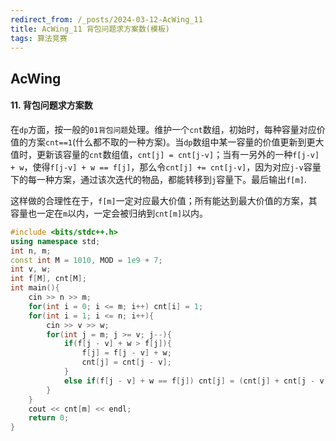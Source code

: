 ```yaml
---
redirect_from: /_posts/2024-03-12-AcWing_11
title: AcWing_11 背包问题求方案数(模板)
tags: 算法竞赛
---
```


## AcWing

####  11. 背包问题求方案数

在`dp`方面，按一般的`01背包问题`处理。维护一个`cnt`数组，初始时，每种容量对应价值的方案`cnt==1`(什么都不取的一种方案)。当`dp`数组中某一容量的价值更新到更大值时，更新该容量的`cnt`数组值，`cnt[j] = cnt[j-v]`；当有一另外的一种`f[j-v] + w`，使得`f[j-v] + w == f[j]`，那么令`cnt[j] += cnt[j-v]`，因为对应`j-v`容量下的每一种方案，通过该次迭代的物品，都能转移到`j`容量下。最后输出`f[m]`.

这样做的合理性在于，`f[m]`一定对应最大价值；所有能达到最大价值的方案，其容量也一定在`m`以内，一定会被归纳到`cnt[m]`以内。

```cpp
#include <bits/stdc++.h>
using namespace std;
int n, m;
const int M = 1010, MOD = 1e9 + 7;
int v, w;
int f[M], cnt[M];
int main(){
    cin >> n >> m;
    for(int i = 0; i <= m; i++) cnt[i] = 1;
    for(int i = 1; i <= n; i++){
        cin >> v >> w;
        for(int j = m; j >= v; j--){
            if(f[j - v] + w > f[j]){
                f[j] = f[j - v] + w;
                cnt[j] = cnt[j - v];
            }
            else if(f[j - v] + w == f[j]) cnt[j] = (cnt[j] + cnt[j - v]) % MOD;
        }
    }
    cout << cnt[m] << endl;
    return 0;
}
```


